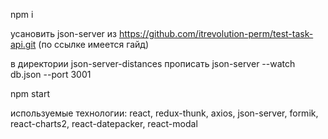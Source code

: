npm i 

усановить json-server из https://github.com/itrevolution-perm/test-task-api.git
(по ссылке имеется гайд)


в директории json-server-distances
прописать json-server --watch db.json --port 3001

npm start 

используемые технологии:
react, redux-thunk, axios, json-server, formik, react-charts2, react-datepacker, react-modal


